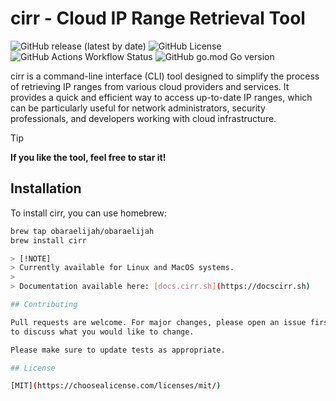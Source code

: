 # cirr - Cloud IP Range Retrieval Tool

![GitHub release (latest by date)](https://img.shields.io/github/v/release/obaraelijah/cirr)
![GitHub License](https://img.shields.io/github/license/obaraelijah/cirr)
![GitHub Actions Workflow Status](https://img.shields.io/github/actions/workflow/status/obaraelijah/cirr/releaser.yml)
 ![GitHub go.mod Go version](https://img.shields.io/github/go-mod/go-version/obaraelijah/cirr)
 
 cirr is a command-line interface (CLI) tool designed to simplify the process of retrieving IP ranges from various cloud providers and services. It provides a quick and efficient way to access up-to-date IP ranges, which can be particularly useful for network administrators, security professionals, and developers working with cloud infrastructure.
 
 > [!TIP]
 > **If you like the tool, feel free to star it!**
 
 ## Installation
 
 To install cirr, you can use homebrew:
 
 ```bash title='CLI command'
 brew tap obaraelijah/obaraelijah
 brew install cirr

> [!NOTE]  
> Currently available for Linux and MacOS systems.
> 
> Documentation available here: [docs.cirr.sh](https://docscirr.sh)

## Contributing
 
 Pull requests are welcome. For major changes, please open an issue first
 to discuss what you would like to change.
 
 Please make sure to update tests as appropriate.
 
 ## License
 
 [MIT](https://choosealicense.com/licenses/mit/)